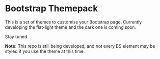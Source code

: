 # Bootstrap Themepack #

This is a set of themes to customise your Bootstrap page.
Currently developing the flat-light theme and the dark one is coming soon.

Stay tuned

**Note:** This repo is still being developed, and not every BS element may be styled if you use the theme at this time.
